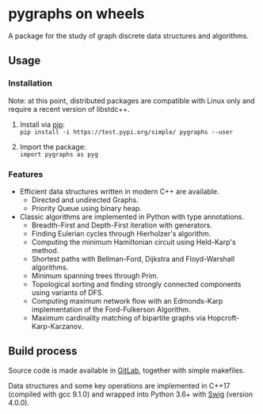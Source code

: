 # pygraphs on wheels

A package for the study of graph discrete data structures and algorithms.


## Usage

### Installation

Note: at this point, distributed packages are compatible with Linux only and require a recent version of libstdc++.

1. Install via [pip](https://test.pypi.org/project/pygraphs/):</br>
    ```pip install -i https://test.pypi.org/simple/ pygraphs --user```

2. Import the package:</br>
    ```import pygraphs as pyg```

### Features

- Efficient data structures written in modern C++ are available.
  - Directed and undirected Graphs.
  - Priority Queue using binary heap.
- Classic algorithms are implemented in Python with type annotations.
  - Breadth-First and Depth-First iteration with generators.
  - Finding Eulerian cycles through Hierholzer's algorithm.
  - Computing the minimum Hamiltonian circuit using Held-Karp's method.
  - Shortest paths with Bellman-Ford, Dijkstra and Floyd-Warshall algorithms.
  - Minimum spanning trees through Prim.
  - Topological sorting and finding strongly connected components using variants of DFS.
  - Computing maximum network flow with an Edmonds-Karp implementation of the Ford-Fulkerson Algorithm.
  - Maximum cardinality matching of bipartite graphs via Hopcroft-Karp-Karzanov.


## Build process

Source code is made available in [GitLab](https://gitlab.com/baioc/pygraphs), together with simple makefiles.

Data structures and some key operations are implemented in C++17 (compiled with gcc 9.1.0) and wrapped into Python 3.6+ with [Swig](http://www.swig.org/) (version 4.0.0).
